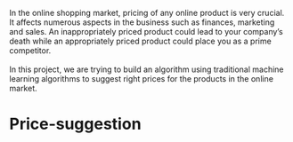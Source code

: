 In the online shopping market, pricing of any online product is very crucial. It affects numerous aspects in the business such as finances, marketing and sales. An inappropriately priced product could lead to your company’s death while an appropriately priced product could place you as a prime competitor.<br /><br />
In this project, we are trying to build an algorithm using traditional machine learning algorithms to suggest right prices for the products in the online market.
# Price-suggestion
